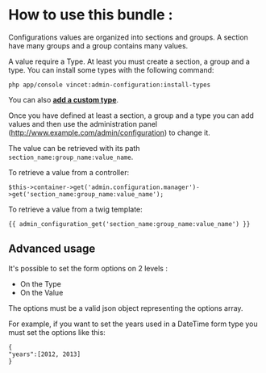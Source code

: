 How to use this bundle :
========================


Configurations values are organized into sections and groups. A section have many groups and a group contains many values.

A value require a Type. At least you must create a section, a group and a type. You can install some types with the following command:
```
php app/console vincet:admin-configuration:install-types
```

You can also [**add a custom type**][1].

Once you have defined at least a section, a group and a type you can add values and then use the administration panel (http://www.example.com/admin/configuration) to change it.

The value can be retrieved with its path `section_name:group_name:value_name`.

To retrieve a value from a controller:
```
$this->container->get('admin.configuration.manager')->get('section_name:group_name:value_name');
```

To retrieve a value from a twig template:
```
{{ admin_configuration_get('section_name:group_name:value_name') }}
```

Advanced usage
--------------

It's possible to set the form options on 2 levels :
* On the Type
* On the Value

The options must be a valid json object representing the options array.

For example, if you want to set the years used in a DateTime form type you must set the options like this:
```
{
"years":[2012, 2013]
}
```


[1]: https://github.com/vincenttouzet/AdminConfigurationBundle/blob/master/Resources/doc/create_type.md